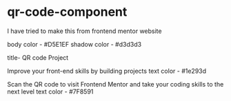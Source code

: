 # qr-code-component
I have tried to make this from frontend mentor website

body color - #D5E1EF
shadow color - #d3d3d3


title- QR code Project

Improve your front-end skills by building projects
text color - #1e293d 

Scan the QR code to visit Frontend Mentor and take your coding skills to the next level
text color - #7F8591
